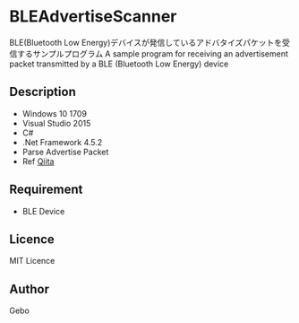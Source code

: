 BLEAdvertiseScanner
====

BLE(Bluetooth Low Energy)デバイスが発信しているアドバタイズパケットを受信するサンプルプログラム
A sample program for receiving an advertisement packet transmitted by a BLE (Bluetooth Low Energy) device

## Description
- Windows 10 1709
- Visual Studio 2015
- C#
- .Net Framework 4.5.2
- Parse Advertise Packet
- Ref [Qiita](https://qiita.com/gebo/items/2e51bebd3d26a3025d9f) 

## Requirement
- BLE Device 

## Licence
MIT Licence

## Author
Gebo
